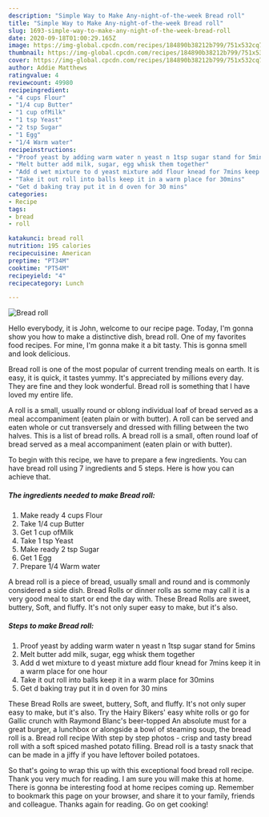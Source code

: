 ```yaml
---
description: "Simple Way to Make Any-night-of-the-week Bread roll"
title: "Simple Way to Make Any-night-of-the-week Bread roll"
slug: 1693-simple-way-to-make-any-night-of-the-week-bread-roll
date: 2020-09-18T01:00:29.165Z
image: https://img-global.cpcdn.com/recipes/184890b38212b799/751x532cq70/bread-roll-recipe-main-photo.jpg
thumbnail: https://img-global.cpcdn.com/recipes/184890b38212b799/751x532cq70/bread-roll-recipe-main-photo.jpg
cover: https://img-global.cpcdn.com/recipes/184890b38212b799/751x532cq70/bread-roll-recipe-main-photo.jpg
author: Addie Matthews
ratingvalue: 4
reviewcount: 49980
recipeingredient:
- "4 cups Flour"
- "1/4 cup Butter"
- "1 cup ofMilk"
- "1 tsp Yeast"
- "2 tsp Sugar"
- "1 Egg"
- "1/4 Warm water"
recipeinstructions:
- "Proof yeast by adding warm water n yeast n 1tsp sugar stand for 5mins"
- "Melt butter add milk, sugar, egg whisk them together"
- "Add d wet mixture to d yeast mixture add flour knead for 7mins keep it in a warm place for one hour"
- "Take it out roll into balls keep it in a warm place for 30mins"
- "Get d baking tray put it in d oven for 30 mins"
categories:
- Recipe
tags:
- bread
- roll

katakunci: bread roll 
nutrition: 195 calories
recipecuisine: American
preptime: "PT34M"
cooktime: "PT54M"
recipeyield: "4"
recipecategory: Lunch

---
```



![Bread roll](https://img-global.cpcdn.com/recipes/184890b38212b799/751x532cq70/bread-roll-recipe-main-photo.jpg)

Hello everybody, it is John, welcome to our recipe page. Today, I'm gonna show you how to make a distinctive dish, bread roll. One of my favorites food recipes. For mine, I'm gonna make it a bit tasty. This is gonna smell and look delicious.

Bread roll is one of the most popular of current trending meals on earth. It is easy, it is quick, it tastes yummy. It's appreciated by millions every day. They are fine and they look wonderful. Bread roll is something that I have loved my entire life.

A roll is a small, usually round or oblong individual loaf of bread served as a meal accompaniment (eaten plain or with butter). A roll can be served and eaten whole or cut transversely and dressed with filling between the two halves. This is a list of bread rolls. A bread roll is a small, often round loaf of bread served as a meal accompaniment (eaten plain or with butter).


To begin with this recipe, we have to prepare a few ingredients. You can have bread roll using 7 ingredients and 5 steps. Here is how you can achieve that.

<!--inarticleads1-->

##### The ingredients needed to make Bread roll:

1. Make ready 4 cups Flour
1. Take 1/4 cup Butter
1. Get 1 cup ofMilk
1. Take 1 tsp Yeast
1. Make ready 2 tsp Sugar
1. Get 1 Egg
1. Prepare 1/4 Warm water


A bread roll is a piece of bread, usually small and round and is commonly considered a side dish. Bread Rolls or dinner rolls as some may call it is a very good meal to start or end the day with. These Bread Rolls are sweet, buttery, Soft, and fluffy. It&#39;s not only super easy to make, but it&#39;s also. 

<!--inarticleads2-->

##### Steps to make Bread roll:

1. Proof yeast by adding warm water n yeast n 1tsp sugar stand for 5mins
1. Melt butter add milk, sugar, egg whisk them together
1. Add d wet mixture to d yeast mixture add flour knead for 7mins keep it in a warm place for one hour
1. Take it out roll into balls keep it in a warm place for 30mins
1. Get d baking tray put it in d oven for 30 mins


These Bread Rolls are sweet, buttery, Soft, and fluffy. It&#39;s not only super easy to make, but it&#39;s also. Try the Hairy Bikers&#39; easy white rolls or go for Gallic crunch with Raymond Blanc&#39;s beer-topped An absolute must for a great burger, a lunchbox or alongside a bowl of steaming soup, the bread roll is a. Bread roll recipe With step by step photos - crisp and tasty bread roll with a soft spiced mashed potato filling. Bread roll is a tasty snack that can be made in a jiffy if you have leftover boiled potatoes. 

So that's going to wrap this up with this exceptional food bread roll recipe. Thank you very much for reading. I am sure you will make this at home. There is gonna be interesting food at home recipes coming up. Remember to bookmark this page on your browser, and share it to your family, friends and colleague. Thanks again for reading. Go on get cooking!
